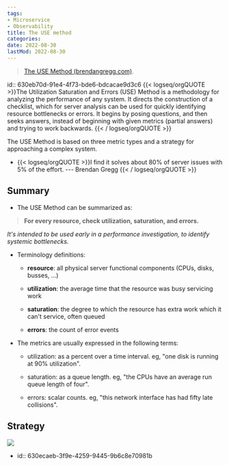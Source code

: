 ```yaml
---
tags:
- Microservice
- Observability
title: The USE method
categories:
date: 2022-08-30
lastMod: 2022-08-30
---
```





> [The USE Method (brendangregg.com)](https://www.brendangregg.com/usemethod.html).

id:: 630eb70d-91e4-4f73-bde6-bdcacae9d3c6
{{< logseq/orgQUOTE >}}The Utilization Saturation and Errors (USE) Method is a methodology for analyzing the performance of any system. It directs the construction of a checklist, which for server analysis can be used for quickly identifying resource bottlenecks or errors. It begins by posing questions, and then seeks answers, instead of beginning with given metrics (partial answers) and trying to work backwards.
{{< / logseq/orgQUOTE >}}

The USE Method is based on three metric types and a strategy for approaching a complex system.

  + {{< logseq/orgQUOTE >}}I find it solves about 80% of server issues with 5% of the effort.
--- Brendan Gregg
{{< / logseq/orgQUOTE >}}

## Summary

  + The USE Method can be summarized as:
> **For every resource, check utilization, saturation, and errors.**

*It's intended to be used early in a performance investigation, to identify systemic bottlenecks.*

  + Terminology definitions:

    + **resource**: all physical server functional components (CPUs, disks, busses, ...)

    + **utilization**: the average time that the resource was busy servicing work

    + **saturation**: the degree to which the resource has extra work which it can't service, often queued

    + **errors**: the count of error events

  + The metrics are usually expressed in the following terms:

    + utilization: as a percent over a time interval. eg, "one disk is running at 90% utilization".

    + saturation: as a queue length. eg, "the CPUs have an average run queue length of four".

    + errors: scalar counts. eg, "this network interface has had fifty late collisions".

## Strategy

![](https://www.brendangregg.com/usemethod/usemethod_flow.png)

  + id:: 630ecaeb-3f9e-4259-9445-9b6c8e70981b


